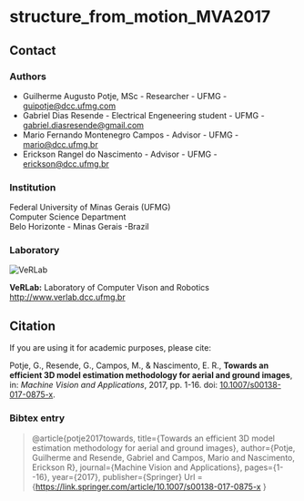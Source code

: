 # structure_from_motion_MVA2017

## Contact ##

### Authors ###

* Guilherme Augusto Potje, MSc - Researcher - UFMG - guipotje@dcc.ufmg.com
* Gabriel Dias Resende - Electrical Engeneering student - UFMG - gabriel.diasresende@gmail.com
* Mario Fernando Montenegro Campos - Advisor - UFMG - mario@dcc.ufmg.br
* Erickson Rangel do Nascimento - Advisor - UFMG - erickson@dcc.ufmg.br

### Institution ###

Federal University of Minas Gerais (UFMG)  
Computer Science Department  
Belo Horizonte - Minas Gerais -Brazil 

### Laboratory ###

![VeRLab](https://www.dcc.ufmg.br/dcc/sites/default/files/public/verlab-logo.png)

**VeRLab:** Laboratory of Computer Vison and Robotics   
http://www.verlab.dcc.ufmg.br

## Citation ##

If you are using it for academic purposes, please cite: 

Potje, G., Resende, G., Campos, M., & Nascimento, E. R., **Towards an efficient 3D model estimation methodology for aerial and ground images**, in: _Machine Vision and Applications_, 2017, pp. 1-16. doi: [10.1007/s00138-017-0875-x](https://link.springer.com/article/10.1007/s00138-017-0875-x).

### Bibtex entry ###

>@article{potje2017towards,
>  title={Towards an efficient 3D model estimation methodology for aerial and ground images},
>  author={Potje, Guilherme and Resende, Gabriel and Campos, Mario and Nascimento, Erickson R},
>  journal={Machine Vision and Applications},
>  pages={1--16},
>  year={2017},
>  publisher={Springer}
>  Url = {https://link.springer.com/article/10.1007/s00138-017-0875-x
>  } 


